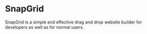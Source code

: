 # SnapGrid
SnapGrid is a simple and effective drag and drop website builder for developers as well as for normal users.
